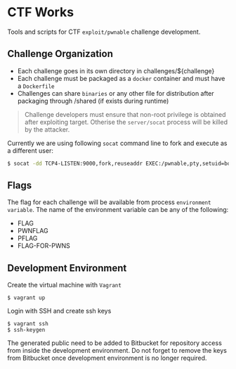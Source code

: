 # CTF Works

Tools and scripts for CTF `exploit/pwnable` challenge development.

## Challenge Organization

* Each challenge goes in its own directory in challenges/${challenge}
* Each challenge must be packaged as a `docker` container and must have a `Dockerfile`
* Challenges can share `binaries` or any other file for distribution after packaging through /shared (if exists during runtime)

> Challenge developers must ensure that non-root privilege is obtained after exploiting target. Otherise the `server/socat` process will be killed by the attacker.

Currently we are using following `socat` command line to fork and execute as a different user:

```bash
$ socat -dd TCP4-LISTEN:9000,fork,reuseaddr EXEC:/pwnable,pty,setuid=bob,echo=0,raw,iexten=0
```

## Flags

The flag for each challenge will be available from process `environment variable`. The name of the environment variable can be any of the following:

* FLAG
* PWNFLAG
* PFLAG
* FLAG-FOR-PWNS

## Development Environment

Create the virtual machine with `Vagrant`

```
$ vagrant up
```

Login with SSH and create ssh keys

```
$ vagrant ssh
$ ssh-keygen
```

The generated public need to be added to Bitbucket for repository access from inside the development environment. Do not forget to remove the keys from Bitbucket once development environment is no longer required.


